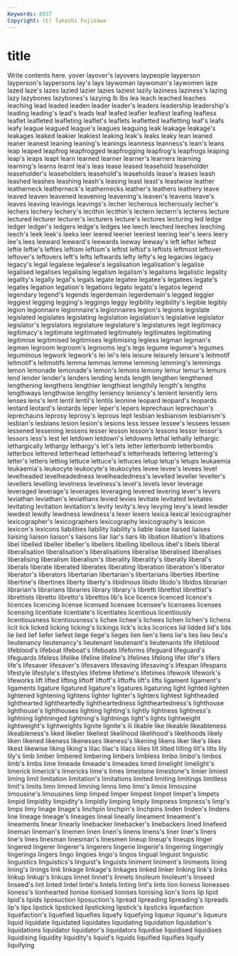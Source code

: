 ```yaml
---
Keywords: 6937 
Copyright: (C) Takeshi Fujisawa
---
```


# title

Write contents here.
yover layover's layovers laypeople layperson
layperson's laypersons lay's lays laywoman laywoman's laywomen laze lazed laze's
lazes lazied lazier lazies laziest lazily laziness laziness's lazing lazy
lazybones lazybones's lazying lb lbs lea leach leached leaches leaching
lead leaded leaden leader leader's leaders leadership leadership's leading leading's
lead's leads leaf leafed leafier leafiest leafing leafless leaflet leafleted
leafleting leaflet's leaflets leafletted leafletting leaf's leafs leafy league leagued
league's leagues leaguing leak leakage leakage's leakages leaked leakier leakiest
leaking leak's leaks leaky lean leaned leaner leanest leaning leaning's
leanings leanness leanness's lean's leans leap leaped leapfrog leapfrogged leapfrogging
leapfrog's leapfrogs leaping leap's leaps leapt learn learned learner learner's
learners learning learning's learns learnt lea's leas lease leased leasehold
leaseholder leaseholder's leaseholders leasehold's leaseholds lease's leases leash leashed leashes
leashing leash's leasing least least's leastwise leather leatherneck leatherneck's leathernecks
leather's leathers leathery leave leaved leaven leavened leavening leavening's leaven's
leavens leave's leaves leaving leavings leavings's lecher lecherous lecherously lecher's
lechers lechery lechery's lecithin lecithin's lectern lectern's lecterns lecture lectured
lecturer lecturer's lecturers lecture's lectures lecturing led ledge ledger ledger's
ledgers ledge's ledges lee leech leeched leeches leeching leech's leek
leek's leeks leer leered leerier leeriest leering leer's leers leery
lee's lees leeward leeward's leewards leeway leeway's left lefter leftest
leftie leftie's lefties leftism leftism's leftist leftist's leftists leftmost leftover
leftover's leftovers left's lefts leftwards lefty lefty's leg legacies legacy
legacy's legal legalese legalese's legalisation legalisation's legalise legalised legalises legalising
legalism legalism's legalisms legalistic legality legality's legally legal's legals legate
legatee legatee's legatees legate's legates legation legation's legations legato legato's
legatos legend legendary legend's legends legerdemain legerdemain's legged leggier leggiest
legging legging's leggings leggy legibility legibility's legible legibly legion legionnaire
legionnaire's legionnaires legion's legions legislate legislated legislates legislating legislation legislation's
legislative legislator legislator's legislators legislature legislature's legislatures legit legitimacy legitimacy's
legitimate legitimated legitimately legitimates legitimating legitimise legitimised legitimises legitimising legless
legman legman's legmen legroom legroom's legrooms leg's legs legume legume's
legumes leguminous legwork legwork's lei lei's leis leisure leisurely leisure's
leitmotif leitmotif's leitmotifs lemma lemmas lemme lemming lemming's lemmings lemon
lemonade lemonade's lemon's lemons lemony lemur lemur's lemurs lend lender
lender's lenders lending lends length lengthen lengthened lengthening lengthens lengthier
lengthiest lengthily length's lengths lengthways lengthwise lengthy leniency leniency's lenient
leniently lens lenses lens's lent lentil lentil's lentils leonine leopard
leopard's leopards leotard leotard's leotards leper leper's lepers leprechaun leprechaun's
leprechauns leprosy leprosy's leprous lept lesbian lesbianism lesbianism's lesbian's lesbians
lesion lesion's lesions less lessee lessee's lessees lessen lessened lessening
lessens lesser lesson lesson's lessons lessor lessor's lessors less's lest
let letdown letdown's letdowns lethal lethally lethargic lethargically lethargy lethargy's
let's lets letter letterbomb letterbombs letterbox lettered letterhead letterhead's letterheads
lettering lettering's letter's letters letting lettuce lettuce's lettuces letup letup's
letups leukaemia leukaemia's leukocyte leukocyte's leukocytes levee levee's levees level
levelheaded levelheadedness levelheadedness's levelled leveller leveller's levellers levelling levelness levelness's
level's levels lever leverage leveraged leverage's leverages leveraging levered levering
lever's levers leviathan leviathan's leviathans levied levies levitate levitated levitates
levitating levitation levitation's levity levity's levy levying levy's lewd lewder
lewdest lewdly lewdness lewdness's lexer lexers lexica lexical lexicographer lexicographer's
lexicographers lexicography lexicography's lexicon lexicon's lexicons liabilities liability liability's liable
liaise liaised liaises liaising liaison liaison's liaisons liar liar's liars
lib libation libation's libations libel libelled libeller libeller's libellers libelling
libellous libel's libels liberal liberalisation liberalisation's liberalisations liberalise liberalised liberalises
liberalising liberalism liberalism's liberality liberality's liberally liberal's liberals liberate liberated
liberates liberating liberation liberation's liberator liberator's liberators libertarian libertarian's libertarians
liberties libertine libertine's libertines liberty liberty's libidinous libido libido's libidos
librarian librarian's librarians libraries library library's libretti librettist librettist's librettists
libretto libretto's librettos lib's lice licence licenced licence's licences licencing
license licensed licensee licensee's licensees licenses licensing licentiate licentiate's licentiates
licentious licentiously licentiousness licentiousness's lichee lichee's lichees lichen lichen's lichens
licit lick licked licking licking's lickings lick's licks licorices lid
lidded lid's lids lie lied lief liefer liefest liege liege's
lieges lien lien's liens lie's lies lieu lieu's lieutenancy lieutenancy's
lieutenant lieutenant's lieutenants life lifeblood lifeblood's lifeboat lifeboat's lifeboats lifeforms
lifeguard lifeguard's lifeguards lifeless lifelike lifeline lifeline's lifelines lifelong lifer
lifer's lifers life's lifesaver lifesaver's lifesavers lifesaving lifesaving's lifespan lifespans
lifestyle lifestyle's lifestyles lifetime lifetime's lifetimes lifework lifework's lifeworks lift
lifted lifting liftoff liftoff's liftoffs lift's lifts ligament ligament's ligaments
ligature ligatured ligature's ligatures ligaturing light lighted lighten lightened lightening
lightens lighter lighter's lighters lightest lightheaded lighthearted lightheartedly lightheartedness lightheartedness's
lighthouse lighthouse's lighthouses lighting lighting's lightly lightness lightness's lightning lightninged
lightning's lightnings light's lights lightweight lightweight's lightweights lignite lignite's lii
likable like likeable likeableness likeableness's liked likelier likeliest likelihood likelihood's
likelihoods likely liken likened likeness likenesses likeness's likening likens liker
like's likes likest likewise liking liking's lilac lilac's lilacs lilies
lilt lilted lilting lilt's lilts lily lily's limb limber limbered
limbering limbers limbless limbo limbo's limbos limb's limbs lime limeade
limeade's limeades limed limelight limelight's limerick limerick's limericks lime's limes
limestone limestone's limier limiest liming limit limitation limitation's limitations limited
limiting limitings limitless limit's limits limn limned limning limns limo
limo's limos limousine limousine's limousines limp limped limper limpest limpet
limpet's limpets limpid limpidity limpidity's limpidly limping limply limpness limpness's
limp's limps limy linage linage's linchpin linchpin's linchpins linden linden's
lindens line lineage lineage's lineages lineal lineally lineament lineament's lineaments
linear linearly linebacker linebacker's linebackers lined linefeed lineman lineman's linemen
linen linen's linens linens's liner liner's liners line's lines linesman
linesman's linesmen lineup lineup's lineups linger lingered lingerer lingerer's lingerers
lingerie lingerie's lingering lingeringly lingerings lingers lingo lingoes lingo's lingos
lingual linguist linguistic linguistics linguistics's linguist's linguists liniment liniment's liniments
lining lining's linings link linkage linkage's linkages linked linker linking
link's links linkup linkup's linkups linnet linnet's linnets linoleum linoleum's
linseed linseed's lint linted lintel lintel's lintels linting lint's lints
lion lioness lionesses lioness's lionhearted lionise lionised lionises lionising lion's
lions lip lipid lipid's lipids liposuction liposuction's lipread lipreading lipreading's
lipreads lip's lips lipstick lipsticked lipsticking lipstick's lipsticks liquefaction liquefaction's
liquefied liquefies liquefy liquefying liqueur liqueur's liqueurs liquid liquidate liquidated
liquidates liquidating liquidation liquidation's liquidations liquidator liquidator's liquidators liquidise liquidised
liquidises liquidising liquidity liquidity's liquid's liquids liquified liquifies liquify liquifying
